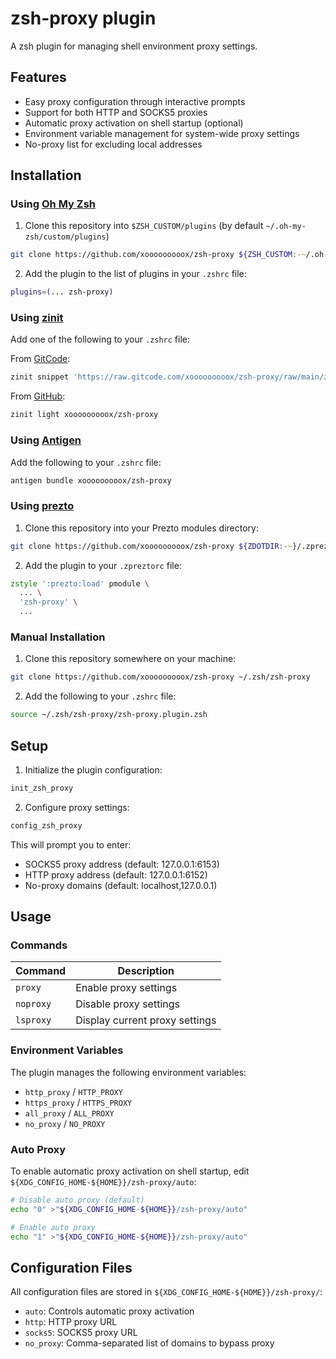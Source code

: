 # zsh-proxy plugin

A zsh plugin for managing shell environment proxy settings.

## Features

- Easy proxy configuration through interactive prompts
- Support for both HTTP and SOCKS5 proxies
- Automatic proxy activation on shell startup (optional)
- Environment variable management for system-wide proxy settings
- No-proxy list for excluding local addresses

## Installation

### Using [Oh My Zsh](https://github.com/ohmyzsh/ohmyzsh)

1. Clone this repository into `$ZSH_CUSTOM/plugins` (by default `~/.oh-my-zsh/custom/plugins`)

```zsh
git clone https://github.com/xooooooooox/zsh-proxy ${ZSH_CUSTOM:-~/.oh-my-zsh/custom}/plugins/zsh-proxy
```

2. Add the plugin to the list of plugins in your `.zshrc` file:

```zsh
plugins=(... zsh-proxy)
```

### Using [zinit](https://github.com/zdharma-continuum/zinit)

Add one of the following to your `.zshrc` file:

From [GitCode](https://gitcode.com/xooooooooox/zsh-proxy):

```zsh
zinit snippet 'https://raw.gitcode.com/xooooooooox/zsh-proxy/raw/main/zsh-proxy.plugin.zsh'
```

From [GitHub](https://github.com/xooooooooox/zsh-proxy):

```zsh
zinit light xooooooooox/zsh-proxy
```

### Using [Antigen](https://github.com/zsh-users/antigen)

Add the following to your `.zshrc` file:

```zsh
antigen bundle xooooooooox/zsh-proxy
```

### Using [prezto](https://github.com/sorin-ionescu/prezto)

1. Clone this repository into your Prezto modules directory:

```zsh
git clone https://github.com/xooooooooox/zsh-proxy ${ZDOTDIR:-~}/.zprezto/contrib/zsh-proxy
```

2. Add the plugin to your `.zpreztorc` file:

```zsh
zstyle ':prezto:load' pmodule \
  ... \
  'zsh-proxy' \
  ...
```

### Manual Installation

1. Clone this repository somewhere on your machine:

```zsh
git clone https://github.com/xooooooooox/zsh-proxy ~/.zsh/zsh-proxy
```

2. Add the following to your `.zshrc` file:

```zsh
source ~/.zsh/zsh-proxy/zsh-proxy.plugin.zsh
```

## Setup

1. Initialize the plugin configuration:

```zsh
init_zsh_proxy
```

2. Configure proxy settings:

```zsh
config_zsh_proxy
```

This will prompt you to enter:

- SOCKS5 proxy address (default: 127.0.0.1:6153)
- HTTP proxy address (default: 127.0.0.1:6152)
- No-proxy domains (default: localhost,127.0.0.1)

## Usage

### Commands

| Command   | Description                    |
|-----------|--------------------------------|
| `proxy`   | Enable proxy settings          |
| `noproxy` | Disable proxy settings         |
| `lsproxy` | Display current proxy settings |

### Environment Variables

The plugin manages the following environment variables:

- `http_proxy` / `HTTP_PROXY`
- `https_proxy` / `HTTPS_PROXY`
- `all_proxy` / `ALL_PROXY`
- `no_proxy` / `NO_PROXY`

### Auto Proxy

To enable automatic proxy activation on shell startup, edit `${XDG_CONFIG_HOME-${HOME}}/zsh-proxy/auto`:

```zsh
# Disable auto proxy (default)
echo "0" >"${XDG_CONFIG_HOME-${HOME}}/zsh-proxy/auto"

# Enable auto proxy
echo "1" >"${XDG_CONFIG_HOME-${HOME}}/zsh-proxy/auto"

```

## Configuration Files

All configuration files are stored in `${XDG_CONFIG_HOME-${HOME}}/zsh-proxy/`:

- `auto`: Controls automatic proxy activation
- `http`: HTTP proxy URL
- `socks5`: SOCKS5 proxy URL
- `no_proxy`: Comma-separated list of domains to bypass proxy

